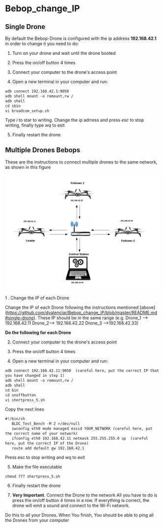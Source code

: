 # Bebop_change_IP

## Single Drone 

By default the Bebop-Drone is configured with the ip address **192.168.42.1** in order to change it you need to do:


1.  Turn on your drone and wait until the drone booted 

2.  Press the on/off button 4 times 

3.  Connect your computer to the drone's access point
 
4.  Open a new terminal in your computer and run:
  ```
  adb connect 192.168.42.1:9050
  adb shell mount -o remount,rw /
  adb shell 
  cd sbin
  vi broadcom_setup.sh
  ```
  Type *i* to star to writing. Change the ip adrress and press *esc* to stop writing, finally  type *wq* to exit 
  
5. Finally restart the drone 


## Multiple Drones Bebops

These are the instructions to connect multiple drones to the same network, as shown in this figure

![](https://github.com/dvalenciar/Bebop_change_IP/blob/master/Figure.jpg)

1 . Change the IP of each Drone

Change the IP of each Drone following  the instructions mentioned [above]     (https://github.com/dvalenciar/Bebop_change_IP/blob/master/README.md#single-drone). These IP should be in the same range  (e.g. Drone_1 --> 192.168.42.11  Drone_2--> 192.168.42.22     Drone_3 -->192.168.42.33)


**Do the following for each Drone**

2. Connect your computer to the drone's access point 

3. Press the on/off button 4 times 

4.  Open a new terminal in your computer and run:

  ```
  adb connect 192.168.42.11:9050  (careful here, put the correct IP that  you have changed in step 1)
  adb shell mount -o remount,rw /
  adb shell 
  cd bin
  cd onoffbutton
  vi shortpress_5.sh
  ```
   Copy the next lines 
  ```
  #!/bin/sh
	 BLDC_Test_Bench -M 2 >/dev/null
	 iwconfig eth0 mode managed essid YOUR_NETWORK (careful here, put the correct name of your network)
	 ifconfig eth0 192.168.42.11 netmask 255.255.255.0 up  (careful here, put the correct IP of the Drone)
	 route add default gw 192.168.42.1
  ```
   Press esc to stop writing and wq to exit 
  
   
5. Make the file executable 
  ```
  chmod 777 shortpress_5.sh
  ```
6. Finally restart the drone 


7. **Very Important**. Connect the Drone to the network
All you have to do is press the  on/off button 4 times in a row.
If everything is correct, the drone will emit a sound and connect to the Wi-Fi network.


Do this to all your Drones. When You finish, You should be able to ping all the Drones from your computer 
  
  
  
  
